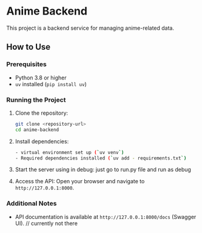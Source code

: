 # Anime Backend

This project is a backend service for managing anime-related data.

## How to Use

### Prerequisites
- Python 3.8 or higher
- `uv` installed (`pip install uv`)


### Running the Project
1. Clone the repository:
    ```bash
    git clone <repository-url>
    cd anime-backend
    ```

2. Install dependencies:
    ```bash
    - virtual environment set up (`uv venv`)
    - Required dependencies installed (`uv add - requirements.txt`)
    ```

3. Start the server using in debug:
    just go to run.py file and run as debug

4. Access the API:
    Open your browser and navigate to `http://127.0.0.1:8000`.

### Additional Notes
- API documentation is available at `http://127.0.0.1:8000/docs` (Swagger UI). // currently not there
